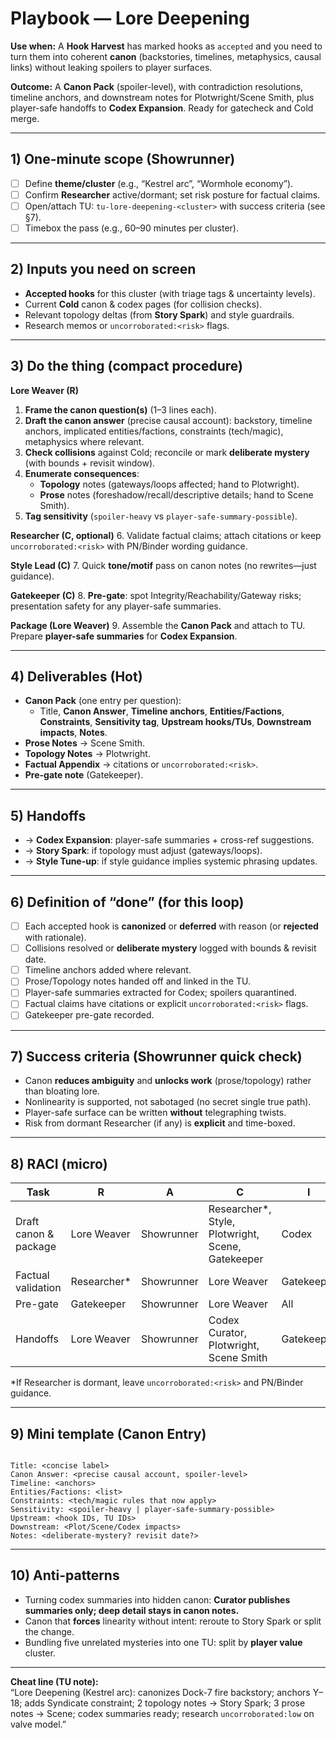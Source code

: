 # Playbook — Lore Deepening

**Use when:** A **Hook Harvest** has marked hooks as `accepted` and you need to turn them into coherent **canon** (backstories, timelines, metaphysics, causal links) without leaking spoilers to player surfaces.

**Outcome:** A **Canon Pack** (spoiler-level), with contradiction resolutions, timeline anchors, and downstream notes for Plotwright/Scene Smith, plus player-safe handoffs to **Codex Expansion**. Ready for gatecheck and Cold merge.

---

## 1) One-minute scope (Showrunner)

- [ ] Define **theme/cluster** (e.g., “Kestrel arc”, “Wormhole economy”).
- [ ] Confirm **Researcher** active/dormant; set risk posture for factual claims.
- [ ] Open/attach TU: `tu-lore-deepening-<cluster>` with success criteria (see §7).
- [ ] Timebox the pass (e.g., 60–90 minutes per cluster).

---

## 2) Inputs you need on screen

- **Accepted hooks** for this cluster (with triage tags & uncertainty levels).
- Current **Cold** canon & codex pages (for collision checks).
- Relevant topology deltas (from **Story Spark**) and style guardrails.
- Research memos or `uncorroborated:<risk>` flags.

---

## 3) Do the thing (compact procedure)

**Lore Weaver (R)**

1. **Frame the canon question(s)** (1–3 lines each).
2. **Draft the canon answer** (precise causal account): backstory, timeline anchors, implicated entities/factions, constraints (tech/magic), metaphysics where relevant.
3. **Check collisions** against Cold; reconcile or mark **deliberate mystery** (with bounds + revisit window).
4. **Enumerate consequences**:
   - **Topology** notes (gateways/loops affected; hand to Plotwright).
   - **Prose** notes (foreshadow/recall/descriptive details; hand to Scene Smith).
5. **Tag sensitivity** (`spoiler-heavy` vs `player-safe-summary-possible`).

**Researcher (C, optional)** 6. Validate factual claims; attach citations or keep `uncorroborated:<risk>` with PN/Binder wording guidance.

**Style Lead (C)** 7. Quick **tone/motif** pass on canon notes (no rewrites—just guidance).

**Gatekeeper (C)** 8. **Pre-gate**: spot Integrity/Reachability/Gateway risks; presentation safety for any player-safe summaries.

**Package (Lore Weaver)** 9. Assemble the **Canon Pack** and attach to TU. Prepare **player-safe summaries** for **Codex Expansion**.

---

## 4) Deliverables (Hot)

- **Canon Pack** (one entry per question):
  - Title, **Canon Answer**, **Timeline anchors**, **Entities/Factions**, **Constraints**, **Sensitivity tag**, **Upstream hooks/TUs**, **Downstream impacts**, **Notes**.
- **Prose Notes** → Scene Smith.
- **Topology Notes** → Plotwright.
- **Factual Appendix** → citations or `uncorroborated:<risk>`.
- **Pre-gate note** (Gatekeeper).

---

## 5) Handoffs

- → **Codex Expansion**: player-safe summaries + cross-ref suggestions.
- → **Story Spark**: if topology must adjust (gateways/loops).
- → **Style Tune-up**: if style guidance implies systemic phrasing updates.

---

## 6) Definition of “done” (for this loop)

- [ ] Each accepted hook is **canonized** or **deferred** with reason (or **rejected** with rationale).
- [ ] Collisions resolved or **deliberate mystery** logged with bounds & revisit date.
- [ ] Timeline anchors added where relevant.
- [ ] Prose/Topology notes handed off and linked in the TU.
- [ ] Player-safe summaries extracted for Codex; spoilers quarantined.
- [ ] Factual claims have citations or explicit `uncorroborated:<risk>` flags.
- [ ] Gatekeeper pre-gate recorded.

---

## 7) Success criteria (Showrunner quick check)

- Canon **reduces ambiguity** and **unlocks work** (prose/topology) rather than bloating lore.
- Nonlinearity is supported, not sabotaged (no secret single true path).
- Player-safe surface can be written **without** telegraphing twists.
- Risk from dormant Researcher (if any) is **explicit** and time-boxed.

---

## 8) RACI (micro)

| Task                  | R            | A          | C                                                  | I          |
| --------------------- | ------------ | ---------- | -------------------------------------------------- | ---------- |
| Draft canon & package | Lore Weaver  | Showrunner | Researcher\*, Style, Plotwright, Scene, Gatekeeper | Codex      |
| Factual validation    | Researcher\* | Showrunner | Lore Weaver                                        | Gatekeeper |
| Pre-gate              | Gatekeeper   | Showrunner | Lore Weaver                                        | All        |
| Handoffs              | Lore Weaver  | Showrunner | Codex Curator, Plotwright, Scene Smith             | Gatekeeper |

\*If Researcher is dormant, leave `uncorroborated:<risk>` and PN/Binder guidance.

---

## 9) Mini template (Canon Entry)

```

Title: <concise label>
Canon Answer: <precise causal account, spoiler-level>
Timeline: <anchors>
Entities/Factions: <list>
Constraints: <tech/magic rules that now apply>
Sensitivity: <spoiler-heavy | player-safe-summary-possible>
Upstream: <hook IDs, TU IDs>
Downstream: <Plot/Scene/Codex impacts>
Notes: <deliberate-mystery? revisit date?>

```

---

## 10) Anti-patterns

- Turning codex summaries into hidden canon: **Curator publishes summaries only; deep detail stays in canon notes.**
- Canon that **forces** linearity without intent: reroute to Story Spark or split the change.
- Bundling five unrelated mysteries into one TU: split by **player value** cluster.

---

**Cheat line (TU note):**  
“Lore Deepening (Kestrel arc): canonizes Dock-7 fire backstory; anchors Y–18; adds Syndicate constraint; 2 topology notes → Story Spark; 3 prose notes → Scene; codex summaries ready; research `uncorroborated:low` on valve model.”
